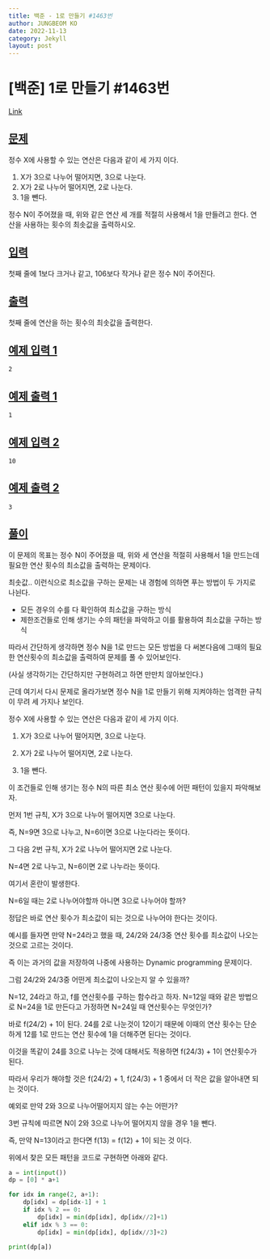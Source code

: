 ```yaml
---
title: 백준 - 1로 만들기 #1463번
author: JUNGBEOM KO
date: 2022-11-13
category: Jekyll
layout: post
---
```


# [백준] 1로 만들기 #1463번

[Link](https://www.acmicpc.net/problem/1463)

## <u>문제</u>

정수 X에 사용할 수 있는 연산은 다음과 같이 세 가지 이다.

1. X가 3으로 나누어 떨어지면, 3으로 나눈다.
2. X가 2로 나누어 떨어지면, 2로 나눈다.
3. 1을 뺀다.

정수 N이 주어졌을 때, 위와 같은 연산 세 개를 적절히 사용해서 1을 만들려고 한다. 연산을 사용하는 횟수의 최솟값을 출력하시오.



## <u>입력</u>

첫째 줄에 1보다 크거나 같고, 106보다 작거나 같은 정수 N이 주어진다.



## <u>출력</u>

첫째 줄에 연산을 하는 횟수의 최솟값을 출력한다.





## <u>예제 입력 1</u>

```
2
```



## <u>예제 출력 1</u>

```
1
```



## <u>예제 입력 2</u>

```
10
```



## <u>예제 출력 2</u>

```
3
```



## <u>풀이</u>

이 문제의 목표는 정수 N이 주어졌을 때, 위와 세 연산을 적절히 사용해서 1을 만드는데 필요한 연산 횟수의 최소값을 출력하는 문제이다.

최솟값.. 이런식으로 최소값을 구하는 문제는 내 경험에 의하면 푸는 방법이 두 가지로 나뉜다.

- 모든 경우의 수를 다 확인하여 최소값을 구하는 방식
- 제한조건들로 인해 생기는 수의 패턴을 파악하고 이를 활용하여 최소값을 구하는 방식

따라서 간단하게 생각하면 정수 N을 1로 만드는 모든 방법을 다 써본다음에 그때의 필요한 연산횟수의 최소값을 출력하여 문제를 풀 수 있어보인다.

(사실 생각하기는 간단하지만 구현하려고 하면 만만치 않아보인다.)



근데 여기서 다시 문제로 올라가보면 정수 N을 1로 만들기 위해 지켜야하는 엄격한 규칙이 무려 세 가지나 보인다.

정수 X에 사용할 수 있는 연산은 다음과 같이 세 가지 이다.

1. X가 3으로 나누어 떨어지면, 3으로 나눈다.

2. X가 2로 나누어 떨어지면, 2로 나눈다.

3. 1을 뺀다.

   

이 조건들로 인해 생기는 정수 N의 따른 최소 연산 횟수에 어떤 패턴이 있을지 파악해보자.

먼저 1번 규칙, X가 3으로 나누어 떨어지면 3으로 나눈다.

즉, N=9면 3으로 나누고, N=6이면 3으로 나눈다라는 뜻이다.

그 다음 2번 규칙, X가 2로 나누어 떨어지면 2로 나눈다.

N=4면 2로 나누고, N=6이면 2로 나누라는 뜻이다.

여기서 혼란이 발생한다.

N=6일 때는 2로 나누어야할까 아니면 3으로 나누어야 할까?

정답은 바로 연산 횟수가 최소값이 되는 것으로 나누어야 한다는 것이다.

예시를 들자면 만약 N=24라고 했을 때, 24/2와 24/3중 연산 횟수를 최소값이 나오는 것으로 고르는 것이다.

즉 이는 과거의 값을 저장하여 나중에 사용하는 Dynamic programming 문제이다.



그럼 24/2와 24/3중 어떤게 최소값이 나오는지 알 수 있을까?

N=12, 24라고 하고, f를 연산횟수를 구하는 함수라고 하자. N=12일 때와 같은 방법으로 N=24을 1로 만든다고 가정하면 N=24일 때 연산횟수는 무엇인가?

바로 f(24/2) + 1이 된다. 24를 2로 나눈것이 12이기 때문에 이때의 연산 횟수는 단순하게 12를 1로 만드는 연산 횟수에 1을 더해주면 된다는 것이다.

이것을 똑같이 24를 3으로 나누는 것에 대해서도 적용하면 f(24/3) + 1이 연산횟수가 된다.

따라서 우리가 해야할 것은 f(24/2) + 1, f(24/3) + 1 중에서 더 작은 값을 알아내면 되는 것이다.



예외로 만약 2와 3으로 나누어떨어지지 않는 수는 어떤가?

3번 규칙에 따르면 N이 2와 3으로 나누어 떨어지지 않을 경우 1을 뺀다.

즉, 만약 N=13이라고 한다면 f(13) = f(12) + 1이 되는 것 이다.



위에서 찾은 모든 패턴을 코드로 구현하면 아래와 같다.

```python
a = int(input())
dp = [0] * a+1

for idx in range(2, a+1):
    dp[idx] = dp[idx-1] + 1
    if idx % 2 == 0:
        dp[idx] = min(dp[idx], dp[idx//2]+1)
    elif idx % 3 == 0:
        dp[idx] = min(dp[idx], dp[idx//3]+2)
        
print(dp[a])
```

  

